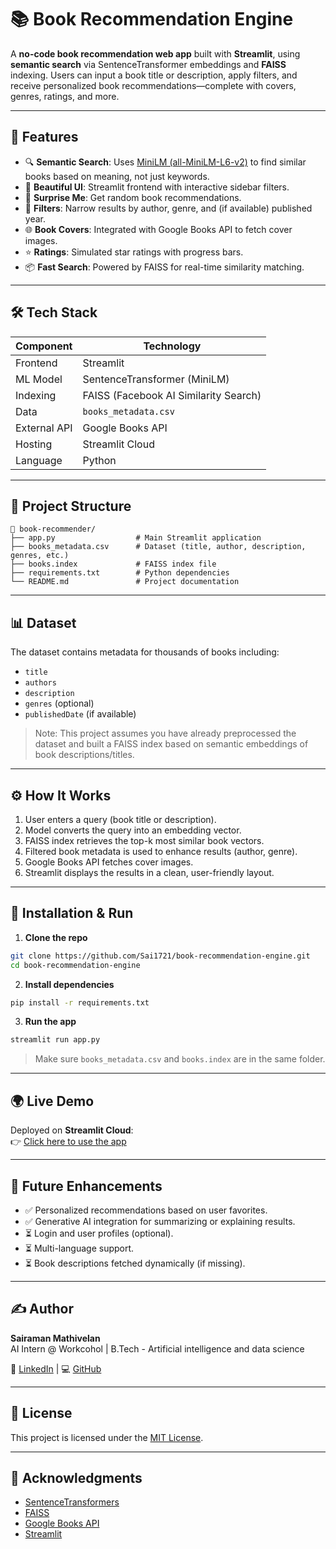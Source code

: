# 📚 Book Recommendation Engine

A **no-code book recommendation web app** built with **Streamlit**, using **semantic search** via SentenceTransformer embeddings and **FAISS** indexing. Users can input a book title or description, apply filters, and receive personalized book recommendations—complete with covers, genres, ratings, and more.

---

## 🚀 Features

- 🔍 **Semantic Search**: Uses [MiniLM (all-MiniLM-L6-v2)](https://huggingface.co/sentence-transformers/all-MiniLM-L6-v2) to find similar books based on meaning, not just keywords.
- 🎨 **Beautiful UI**: Streamlit frontend with interactive sidebar filters.
- 🎲 **Surprise Me**: Get random book recommendations.
- 🎯 **Filters**: Narrow results by author, genre, and (if available) published year.
- 🌐 **Book Covers**: Integrated with Google Books API to fetch cover images.
- ⭐ **Ratings**: Simulated star ratings with progress bars.
- 📦 **Fast Search**: Powered by FAISS for real-time similarity matching.

---

## 🛠️ Tech Stack

| Component      | Technology                        |
|----------------|-----------------------------------|
| Frontend       | Streamlit                         |
| ML Model       | SentenceTransformer (MiniLM)      |
| Indexing       | FAISS (Facebook AI Similarity Search) |
| Data           | `books_metadata.csv`              |
| External API   | Google Books API                  |
| Hosting        | Streamlit Cloud                   |
| Language       | Python                            |

---

## 📂 Project Structure

```
📁 book-recommender/
├── app.py                  # Main Streamlit application
├── books_metadata.csv      # Dataset (title, author, description, genres, etc.)
├── books.index             # FAISS index file
├── requirements.txt        # Python dependencies
└── README.md               # Project documentation
```

---

## 📊 Dataset

The dataset contains metadata for thousands of books including:

- `title`
- `authors`
- `description`
- `genres` (optional)
- `publishedDate` (if available)

> Note: This project assumes you have already preprocessed the dataset and built a FAISS index based on semantic embeddings of book descriptions/titles.

---

## ⚙️ How It Works

1. User enters a query (book title or description).
2. Model converts the query into an embedding vector.
3. FAISS index retrieves the top-k most similar book vectors.
4. Filtered book metadata is used to enhance results (author, genre).
5. Google Books API fetches cover images.
6. Streamlit displays the results in a clean, user-friendly layout.

---


## 🔧 Installation & Run

1. **Clone the repo**

```bash
git clone https://github.com/Sai1721/book-recommendation-engine.git
cd book-recommendation-engine
```

2. **Install dependencies**

```bash
pip install -r requirements.txt
```

3. **Run the app**

```bash
streamlit run app.py
```

> Make sure `books_metadata.csv` and `books.index` are in the same folder.

---

## 🌍 Live Demo

Deployed on **Streamlit Cloud**:  
👉 [Click here to use the app](https://book-recommendation-engine.streamlit.app/)

---

## 📌 Future Enhancements

* ✅ Personalized recommendations based on user favorites.
* ✅ Generative AI integration for summarizing or explaining results.
* ⏳ Login and user profiles (optional).
* ⏳ Multi-language support.
* ⏳ Book descriptions fetched dynamically (if missing).

---

## ✍️ Author

**Sairaman Mathivelan**  
AI Intern @ Workcohol | B.Tech - Artificial intelligence and data science

🔗 [LinkedIn](https://www.linkedin.com/in/sairaman-mathivelan-3304b626b/) | 💻 [GitHub](https://github.com/Sai1721)

---

## 📃 License

This project is licensed under the [MIT License](LICENSE).

---

## 🙌 Acknowledgments

* [SentenceTransformers](https://www.sbert.net/)
* [FAISS](https://github.com/facebookresearch/faiss)
* [Google Books API](https://developers.google.com/books)
* [Streamlit](https://streamlit.io/)